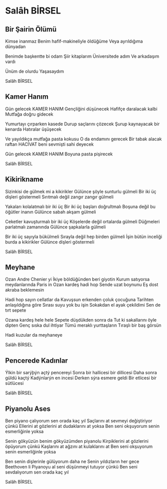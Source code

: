 # Salâh BİRSEL

## Bir Şairin Ölümü

Kimse inanmaz
Benim hafif-makineliyle öldüğüme
Veya ayrıldığıma dünyadan

Benimde başkentte bi odam 
Şiir kitaplarım
Üniversitede adım
Ve arkadaşım vardı 

Ünüm de olurdu 
Yaşasaydım

Salâh BİRSEL

## Kamer Hanım

Gün gelecek KAMER HANIM
Gençliğini düşünecek
Hafifçe daralacak kalbi
Mutfağa doğru gidecek

Yumurtayı çırparken kasede
Durup saçlarını çözecek
Şurup kaynayacak bir kenarda
Hatıralar üşüşecek

Ve yayıldıkça mutfağa pasta kokusu 
O da endamını gerecek
Bir tabak alacak raftan
HACİVAT beni sevmişti sahi deyecek

Gün gelecek KAMER HANIM 
Boyuna pasta pişirecek

Salâh BİRSEL

## Kikirikname

Sizinkisi de gülmek mi a kikirikler
Gülünce şöyle sunturlu gülmeli
Bir iki üç dişleri göstermeli
Sırıtmalı değil zangır zangır gülmeli

Yakaları kolalatmalı bir iki üç 
Bir iki üç başları doğrultmalı
Boşuna değil bu öğütler inanın
Gülünce sabah akşam gülmeli

Ceketler kavuşturmalı bir iki üç 
Köşelerde değil ortalarda gülmeli
Düğmeleri parlatmalı zamanında
Gülünce şapkalarla gülmeli

Bir iki üç sayıyla bükülmeli
Sırayla değil hep birden gülmeli
İşin bütün inceliği burda a kikirikler
Gülünce dişleri göstermeli

Salâh BİRSEL

## Meyhane

Ozan Andre Chenier yi 
İkiye böldüğünden beri giyotin
Kurum satıyorsa meydanlarında Paris in 
Ozan kardeş hadi hop
Sende uzat boynunu
Eş dost akraba beklemesin

Hadi hop sayın cellatlar da
Kavuşsun erkenden çoluk çocuğuna
Tarihten anlaşıldığına göre
Sırası suyu yok bu işin
Sokakdan el ayak çekildimi 
Sen de tırt sepete

Ozana kardeş hele hele 
Sepete düşdükden sonra da 
Tut ki sakallarını öyle dipten
Genç sıska dul ihtiyar
Tümü meraklı yurttaşların
Tıraşlı bir baş görsün

Hadi kuzular da meyhaneye

Salâh BİRSEL

## Pencerede Kadınlar

Ýlkin bir sarýþýn açtý pencereyi
Sonra bir hallicesi bir dillicesi
Daha sonra güldü kaçtý
Kadýnlarýn en incesi
Derken sýra esmere geldi
Bir etlicesi bir sütlücesi

Salâh BİRSEL

## Piyanolu Ases

Ben piyano çalıyorum sen orada kaç yıl 
Saçlarını at sevmeyi değiştiriyor çünkü 
Ellerini at gözlerini at dudaklarını at yoksa 
Ben seni okşuyorum senin esmerliğinle yoksa 

Senin gökyüzün benim gökyüzümden piyanolu
Kirpiklerini at gözlerini öpüyorum çünkü 
Kaşlarını at ağzını at kulaklarını at 
Ben seni okşuyorum senin esmerliğinle yoksa 

Ben senin dişlerinle gülüyorum daha ne 
Senin yıldızların her gece Beethoven li
Piyanoyu al seni düşünmeyi tutuyor çünkü 
Ben seni sevdalıyorum sen orada kaç yıl

Salâh BİRSEL